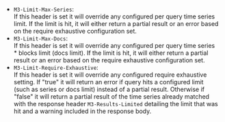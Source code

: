 * `M3-Limit-Max-Series`:  
 If this header is set it will override any configured per query time series limit. If the limit is hit, it will either return a partial result or an error based on the require exhaustive configuration set.<br />
* `M3-Limit-Max-Docs`:  
 If this header is set it will override any configured per query time series * blocks limit (docs limit). If the limit is hit, it will either return a partial result or an error based on the require exhaustive configuration set.<br />
* `M3-Limit-Require-Exhaustive`:  
 If this header is set it will override any configured require exhaustive setting. If "true" it will return an error if query hits a configured limit (such as series or docs limit) instead of a partial result. Otherwise if "false" it will return a partial result of the time series already matched with the response header `M3-Results-Limited` detailing the limit that was hit and a warning included in the response body.